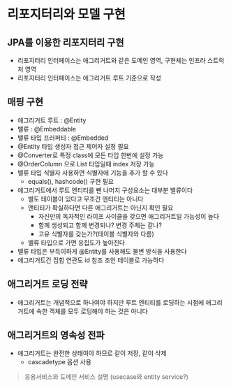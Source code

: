 # 리포지터리와 모델 구현

## JPA를 이용한 리포지터리 구현

- 리포지터리 인터페이스는 애그리거트와 같은 도메인 영역, 구현체는 인프라 스트럭처 영역
- 리포지터리 인터페이스는 애그리거트 루트 기준으로 작성

## 매핑 구현

- 애그리거트 루트 : @Entity
- 밸류 : @Embeddable
- 밸류 타입 프러퍼티 : @Embedded
- @Entity 타입 생성자 접근 제어자 설정 필요
- @Converter로 특정 class에 모든 타입 한번에 설정 가능
- @OrderColumn 으로 List 타입일때 index 저장 가능
- 밸류 타입 식별자 사용하면 식별자에 기능을 추가 할 수 있다
    - equals(), hashcode() 구현 필요
- 애그리거트에서 루트 엔티티를 뺀 나머지 구성요소는 대부분 밸류이다
    - 별도 테이블이 있다고 무조건 엔티티는 아니다
    - 앤티티가 확실하다면 다른 애그리거트는 아닌지 확인 필요
        - 자신만의 독자적인 라이프 사이클을 갖으면 애그리거트일 가능성이 높다
        - 함께 생성되고 함께 변경되나? 변경 주체는 같나?
        - 고유 식별자를 갖는가?(테이블 식별자와 다름)
    - 밸류 타입으로 가면 응집도가 높아진다
- 밸류 타입은 부득이하게 @Entity를 사용해도 불변 방식을 사용한다
- 애그리거트간 집합 연관도 id 참조 조인 테이블로 가능하다

## 애그리거트 로딩 전략

- 애그리거트는 개념적으로 하나여야 하지만 루트 엔티티를 로딩하는 시점에 애그리거트에 속한 객체를 모두 로딩해야 하는 것은 아니다

## 애그리거트의 영속성 전파

- 애그리거트는 완전한 상태여야 하므로 같이 저장, 같이 삭제
    - cascadetype 옵션 사용
    
> 응용서비스와 도메인 서비스 설명 (usecase와 entity service?)